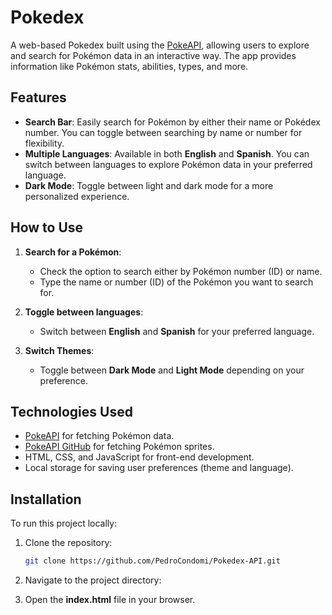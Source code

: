 # Pokedex

A web-based Pokedex built using the [PokeAPI](https://pokeapi.co/), allowing users to explore and search for Pokémon data in an interactive way. The app provides information like Pokémon stats, abilities, types, and more.

## Features

- **Search Bar**: Easily search for Pokémon by either their name or Pokédex number. You can toggle between searching by name or number for flexibility.
- **Multiple Languages**: Available in both **English** and **Spanish**. You can switch between languages to explore Pokémon data in your preferred language.
- **Dark Mode**: Toggle between light and dark mode for a more personalized experience.

## How to Use

1. **Search for a Pokémon**:

   - Check the option to search either by Pokémon number (ID) or name.
   - Type the name or number (ID) of the Pokémon you want to search for.

2. **Toggle between languages**:

   - Switch between **English** and **Spanish** for your preferred language.

3. **Switch Themes**:

   - Toggle between **Dark Mode** and **Light Mode** depending on your preference.

## Technologies Used

- [PokeAPI](https://pokeapi.co/) for fetching Pokémon data.
- [PokeAPI GitHub](https://github.com/PokeAPI/sprites) for fetching Pokémon sprites.
- HTML, CSS, and JavaScript for front-end development.
- Local storage for saving user preferences (theme and language).

## Installation

To run this project locally:

1. Clone the repository:
   ```bash
   git clone https://github.com/PedroCondomi/Pokedex-API.git
   ```
2. Navigate to the project directory:

3. Open the **index.html** file in your browser.
